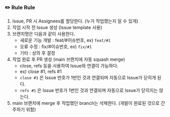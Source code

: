 ### ✏️ Rule Rule
1. Issue, PR 시 Assignees를 할당한다. (누가 작업했는지 알 수 있게)
2. 작업 시작 전 Issue 생성 (Issue template 사용)
3. 브랜치명은 다음과 같이 사용한다.
    - 새로운 기능 개발 : feat/#이슈번호, ex) `feat/#1`
    - 오류 수정 : fix/#이슈번호, ex) `fix/#1`
    - 기타 : 상의 후 결정
4. 작업 완료 후 PR 생성 (main 브랜치에 자동 squash merge)
    - close, refs 등을 사용하여 Issue와 연결이 가능하다.
    - ex) close #1, refs #1
    - `close #1` 은 Issue 번호가 1번인 것과 연결되며 자동으로 Issue가 닫히게 된다.
    - `refs #1` 은 Issue 번호가 1번인 것과 연결되며 자동으로 Issue가 닫히지는 않는다.
5. main 브랜치에 merge 후 작업했던 branch는 삭제한다. (개발이 완료된 것으로 간주하기 위함)
